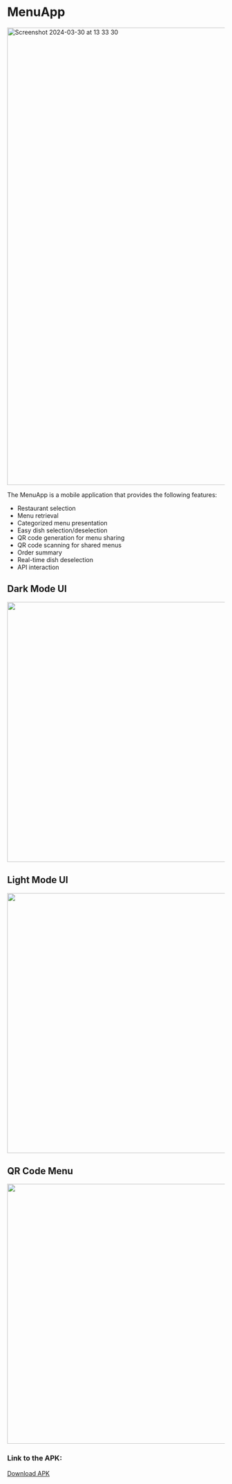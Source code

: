 # MenuApp
<img width="1056" alt="Screenshot 2024-03-30 at 13 33 30" src="https://github.com/al3ssandrocaruso/Menu-Application/assets/92364264/16b48457-ab5e-44d0-865a-3b6a4744ff78" >

The MenuApp is a mobile application that provides the following features:
- Restaurant selection
- Menu retrieval
- Categorized menu presentation
- Easy dish selection/deselection
- QR code generation for menu sharing
- QR code scanning for shared menus
- Order summary
- Real-time dish deselection
- API interaction
## Dark Mode UI
<img src="https://github.com/al3ssandrocaruso/MenuApp/assets/92364264/96b2ca5f-95e9-4f9a-afa1-fdb0b6bc152b" width="600">

## Light Mode UI
<img src="https://github.com/al3ssandrocaruso/MenuApp/assets/92364264/ca2122b6-41d9-4c52-8928-72f79fc09730" width="600">

## QR Code Menu
<img src="https://github.com/al3ssandrocaruso/MenuApp/assets/92364264/5e099fa2-9f61-4c41-87fc-107d9188b059" width="600">



### Link to the APK:
[Download APK](https://drive.google.com/file/d/1OQPsvIFtsg4EHkIAaoZDJSP8byF-fSWc/view)


